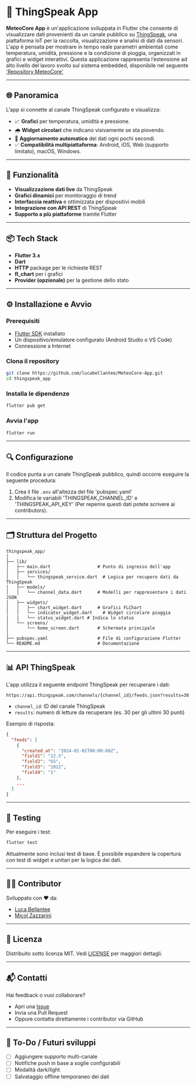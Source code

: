 # 📲 ThingSpeak App

**MeteoCore App** è un'applicazione sviluppata in Flutter che consente di visualizzare dati provenienti da un canale pubblico su [ThingSpeak](https://thingspeak.com/), una piattaforma IoT per la raccolta, visualizzazione e analisi di dati da sensori. L'app è pensata per mostrare in tempo reale parametri ambientali come temperatura, umidità, pressione e la condizione di pioggia, organizzati in grafici e widget interattivi. Questa applicazione rappresenta l’estensione ad alto livello del lavoro svolto sul sistema embedded, disponibile nel seguente ['Repository MeteoCore'](https://github.com/lucabellantee/MeteoCore)


---

## 🌐 Panoramica

L'app si connette al canale ThingSpeak configurato e visualizza:

- 📈 **Grafici** per temperatura, umidità e pressione.
- 🌧️ **Widget circolari** che indicano visivamente se sta piovendo.
- 🔄 **Aggiornamento automatico** dei dati ogni pochi secondi.
- ✅ **Compatibilità multipiattaforma**: Android, iOS, Web (supporto limitato), macOS, Windows.

---

## 🧩 Funzionalità

- **Visualizzazione dati live** da ThingSpeak
- **Grafici dinamici** per monitoraggio di trend
- **Interfaccia reattiva** e ottimizzata per dispositivi mobili
- **Integrazione con API REST** di ThingSpeak
- **Supporto a più piattaforme** tramite Flutter

---


## 📦 Tech Stack

- **Flutter 3.x**
- **Dart**
- **HTTP** package per le richieste REST
- **fl_chart** per i grafici
- **Provider (opzionale)** per la gestione dello stato

---

## ⚙️ Installazione e Avvio

### Prerequisiti

- [Flutter SDK](https://docs.flutter.dev/get-started/install) installato
- Un dispositivo/emulatore configurato (Android Studio o VS Code)
- Connessione a Internet

### Clona il repository

```bash
git clone https://github.com/lucabellantee/MeteoCore-App.git
cd thingspeak_app
```

### Installa le dipendenze

```bash
flutter pub get
```

### Avvia l'app

```bash
flutter run
```

---

## 🔍 Configurazione

Il codice punta a un canale ThingSpeak pubblico, quindi occorre eseguire la seguente procedura:

1. Crea il file `.env` all'altezza del file 'pubspec.yaml'
2. Modifica le variabili 'THINGSPEAK_CHANNEL_ID' e 'THINGSPEAK_API_KEY' (Per reperire questi dati potete scrivere ai contributors).

---

## 🗂️ Struttura del Progetto

```plaintext
thingspeak_app/
│
├── lib/
│   ├── main.dart                  # Punto di ingresso dell'app
│   ├── services/
│   │   └── thingspeak_service.dart  # Logica per recupero dati da ThingSpeak
│   ├── models/
│   │   └── channel_data.dart      # Modelli per rappresentare i dati JSON
│   ├── widgets/
│   │   ├── chart_widget.dart      # Grafici FLChart
│   │   └── indicator_widget.dart    # Widget circolare pioggia
|   |   └── status_widget.dart # Indica lo status
│   └── screens/
│       └── home_screen.dart       # Schermata principale
│
├── pubspec.yaml                   # File di configurazione Flutter
└── README.md                      # Documentazione
```

---

## 📊 API ThingSpeak

L'app utilizza il seguente endpoint ThingSpeak per recuperare i dati:

```
https://api.thingspeak.com/channels/{channel_id}/feeds.json?results=30
```

- `channel_id`: ID del canale ThingSpeak
- `results`: numero di letture da recuperare (es. 30 per gli ultimi 30 punti)

Esempio di risposta:
```json
{
  "feeds": [
    {
      "created_at": "2024-01-01T00:00:00Z",
      "field1": "22.5",
      "field2": "65",
      "field3": "1012",
      "field4": "1"
    },
    ...
  ]
}
```

---

## 🧪 Testing

Per eseguire i test:

```bash
flutter test
```

Attualmente sono inclusi test di base. È possibile espandere la copertura con test di widget e unitari per la logica dei dati.

---

## 👨‍💻 Contributor

Sviluppato con ❤️ da:

- [Luca Bellantee](https://github.com/lucabellantee)
- [Micol Zazzarini](https://github.com/MicolZazzarini)

---

## 📄 Licenza

Distribuito sotto licenza MIT. Vedi [LICENSE](LICENSE) per maggiori dettagli.

---

## 📬 Contatti

Hai feedback o vuoi collaborare?

- Apri una [Issue](https://github.com/lucabellantee/thingspeak_app/issues)
- Invia una Pull Request
- Oppure contatta direttamente i contributor via GitHub

---

## 🔮 To-Do / Futuri sviluppi

- [ ] Aggiungere supporto multi-canale
- [ ] Notifiche push in base a soglie configurabili
- [ ] Modalità dark/light
- [ ] Salvataggio offline temporaneo dei dati
